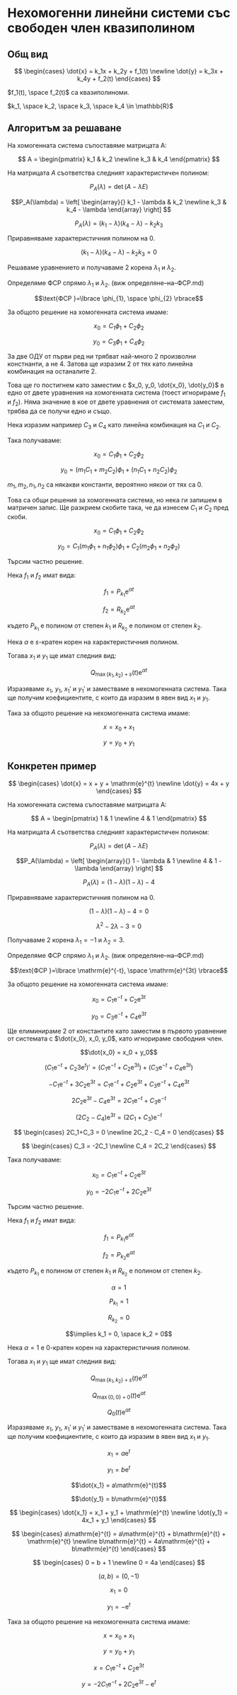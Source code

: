# Нехомогенни линейни системи със свободен член квазиполином

## Общ вид

$$
\begin{cases}
\dot{x} = k_1x + k_2y + f_1(t) \newline
\dot{y} = k_3x + k_4y + f_2(t)
\end{cases}
$$

$f_1(t), \space f_2(t)$ са квазиполиноми.

$k_1, \space k_2, \space k_3, \space k_4 \in \mathbb{R}$

## Алгоритъм за решаване

На хомогенната система съпоставяме матрицата A:

$$
A = 
\begin{pmatrix}
k_1 & k_2 \newline
k_3 & k_4
\end{pmatrix}
$$

На матрицата $A$ съответства следният характеристичен полином:

$$P_A(\lambda) = \det(A - \lambda E)$$

$$P_A(\lambda) =
\left[
    \begin{array}{}
        k_1 - \lambda & k_2           
        \newline
        k_3           & k_4 - \lambda
    \end{array}
\right]
$$

$$P_A(\lambda) = (k_1 - \lambda)(k_4 - \lambda) - k_2 k _3$$

Приравняваме характеристичния полином на $0$.

$$(k_1 - \lambda)(k_4 - \lambda) - k_2 k _3 = 0$$

Решаваме уравнението и получаваме 2 корена $\lambda_1$ и $\lambda_2$.

Определяме ФСР спрямо $\lambda_1$ и $\lambda_2$. (виж определяне–на–ФСР.md)

$$\text{ФСР }=\lbrace \phi_{1}, \space \phi_{2} \rbrace$$

За общото решение на хомогенната система имаме:

$$x_0 = C_1 \phi_1 + C_2 \phi_2$$

$$y_0 = C_3 \phi_1 + C_4 \phi_2$$

За две ОДУ от първи ред ни трябват най-много 2 произволни констнанти, а не 4. Затова ще изразим 2 от тях като линейна комбинация на останалите 2.

Това ще го постигнем като заместим с $x_0, y_0, \dot{x_0}, \dot{y_0}$ в едно от двете уравнения на хомогенната система (тоест игнорираме $f_1$ и $f_2$). Няма значение в кое от двете уравнения от системата заместим, трябва да се получи едно и също.

Нека изразим например $C_3$ и $C_4$ като линейна комбинация на $C_1$ и $C_2$.

Така получаваме:

$$x_0 = C_1 \phi_1 + C_2 \phi_2$$

$$y_0 = (m_1C_1 + m_2C_2) \phi_1 + (n_1C_1 + n_2C_2) \phi_2$$

$m_1, m_2, n_1, n_2$ са някакви константи, вероятнно някои от тях са $0$.

Това са общи решения за хомогенната система, но нека ги запишем в матричен запис. Ще разкрием скобите така, че да изнесем $C_1$ и $C_2$ пред скоби.

$$x_0 = C_1 \phi_1 + C_2 \phi_2$$

$$y_0 = C_1(m_1\phi_1 + n_1\phi_2) \phi_1 + C_2(m_2\phi_1 + n_2\phi_2)$$

Търсим частно решение.

Нека $f_1$ и $f_2$ имат вида:

$$f_1 = P_{k_1}\mathrm{e}^{\alpha t}$$

$$f_2 = R_{k_2}\mathrm{e}^{\alpha t}$$

където $P_{k_1}$ е полином от степен $k_1$ и $R_{k_2}$ е полином от степен $k_2$.

Нека $\alpha$ е $s$-кратен корен на характеристичния полином.

Тогава $x_1$ и $y_1$ ще имат следния вид:

$$Q_{\max\lbrace k_1, k_2\rbrace + s}(t) \mathrm{e}^{\alpha t}$$

Изразяваме $x_1$, $y_1$, $x_1'$ и $y_1'$ и заместваме в нехомогенната система. Така ще получим коефициентите, с които да изразим в явен вид $x_1$ и $y_1$.

Така за общото решение на нехомогенната система имаме:

$$x = x_0 + x_1$$

$$y = y_0 + y_1$$

## Конкретен пример

$$
\begin{cases}
\dot{x} = x + y + \mathrm{e}^{t} \newline
\dot{y} = 4x + y
\end{cases}
$$

На хомогенната система съпоставяме матрицата A:

$$
A = 
\begin{pmatrix}
1 & 1 \newline
4 & 1
\end{pmatrix}
$$

На матрицата $A$ съответства следният характеристичен полином:

$$P_A(\lambda) = \det(A - \lambda E)$$

$$P_A(\lambda) =
\left[
    \begin{array}{}
        1 - \lambda & 1           
        \newline
        4           & 1 - \lambda
    \end{array}
\right]
$$

$$P_A(\lambda) = (1 - \lambda)(1 - \lambda) - 4$$

Приравняваме характеристичния полином на $0$.

$$(1 - \lambda)(1 - \lambda) - 4 = 0$$

$$\lambda^2 - 2\lambda - 3 = 0$$

Получаваме 2 корена $\lambda_1 = -1$ и $\lambda_2 = 3$.

Определяме ФСР спрямо $\lambda_1$ и $\lambda_2$. (виж определяне–на–ФСР.md)

$$\text{ФСР }=\lbrace \mathrm{e}^{-t}, \space \mathrm{e}^{3t} \rbrace$$

За общото решение на хомогенната система имаме:

$$x_0 = C_1 \mathrm{e}^{-t} + C_2 \mathrm{e}^{3t}$$

$$y_0 = C_3 \mathrm{e}^{-t} + C_4 \mathrm{e}^{3t}$$

Ще елиминираме 2 от константите като заместим в първото уравнение от системата с $\dot{x_0}, x_0, y_0$, като игнорираме свободния член. 

$$\dot{x_0} = x_0 + y_0$$

$$(C_1 \mathrm{e}^{-t} + C_2 \mathrm{3e}^{t})' = (C_1 \mathrm{e}^{-t} + C_2 \mathrm{e}^{3t}) + (C_3 \mathrm{e}^{-t} + C_4 \mathrm{e}^{3t})$$

$$-C_1 \mathrm{e}^{-t} + 3C_2 \mathrm{e}^{3t} = C_1 \mathrm{e}^{-t} + C_2 \mathrm{e}^{3t} + C_3 \mathrm{e}^{-t} + C_4 \mathrm{e}^{3t}$$

$$2C_2 \mathrm{e}^{3t} - C_4 \mathrm{e}^{3t} = 2C_1 \mathrm{e}^{-t} + C_3 \mathrm{e}^{-t}$$

$$(2C_2 - C_4) \mathrm{e}^{3t} = (2C_1 + C_3) \mathrm{e}^{-t}$$

$$
\begin{cases}
2C_1+C_3 = 0 \newline
2C_2 - C_4 = 0
\end{cases}
$$

$$
\begin{cases}
C_3 = -2C_1 \newline
C_4 = 2C_2
\end{cases}
$$

Така получаваме:

$$x_0 = C_1 \mathrm{e}^{-t} + C_2 \mathrm{e}^{3t}$$

$$y_0 =  -2C_1 \mathrm{e}^{-t} + 2C_2 \mathrm{e}^{3t}$$

Търсим частно решение.

Нека $f_1$ и $f_2$ имат вида:

$$f_1 = P_{k_1}\mathrm{e}^{\alpha t}$$

$$f_2 = P_{k_2}\mathrm{e}^{\alpha t}$$

където $P_{k_1}$ е полином от степен $k_1$ и $R_{k_2}$ е полином от степен $k_2$.

$$\alpha = 1$$

$$P_{k_1} = 1$$

$$R_{k_2} = 0$$

$$\implies k_1 = 0, \space k_2 = 0$$

Нека $\alpha = 1$ е $0$-кратен корен на характеристичния полином.

Тогава $x_1$ и $y_1$ ще имат следния вид:

$$Q_{\max\lbrace k_1, k_2\rbrace + s}(t) \mathrm{e}^{\alpha t}$$

$$Q_{\max\lbrace 0, 0\rbrace + 0}(t) \mathrm{e}^{\alpha t}$$

$$Q_0(t) \mathrm{e}^{\alpha t}$$

Изразяваме $x_1$, $y_1$, $x_1'$ и $y_1'$ и заместваме в нехомогенната система. Така ще получим коефициентите, с които да изразим в явен вид $x_1$ и $y_1$.

$$x_1 = a\mathrm{e}^{t}$$

$$y_1 = b\mathrm{e}^{t}$$

$$\dot{x_1} = a\mathrm{e}^{t}$$

$$\dot{y_1} = b\mathrm{e}^{t}$$

$$
\begin{cases}
\dot{x_1} = x_1 + y_1 + \mathrm{e}^{t} \newline
\dot{y_1} = 4x_1 + y_1
\end{cases}
$$

$$
\begin{cases}
a\mathrm{e}^{t} = a\mathrm{e}^{t} + b\mathrm{e}^{t} + \mathrm{e}^{t} \newline
b\mathrm{e}^{t} = 4a\mathrm{e}^{t} + b\mathrm{e}^{t}
\end{cases}
$$

$$
\begin{cases}
0 = b + 1 \newline
0 = 4a
\end{cases}
$$

$$(a, b) = (0, -1)$$

$$x_1 = 0$$

$$y_1 = -\mathrm{e}^{t}$$

Така за общото решение на нехомогенната система имаме:

$$x = x_0 + x_1$$

$$y = y_0 + y_1$$

$$x = C_1 \mathrm{e}^{-t} + C_2 \mathrm{e}^{3t}$$

$$y = -2C_1 \mathrm{e}^{-t} + 2C_2 \mathrm{e}^{3t} - \mathrm{e}^{t}$$